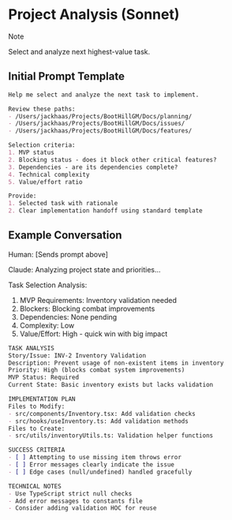 # Project Analysis (Sonnet)

> [!note]
> Select and analyze next highest-value task.

## Initial Prompt Template
```markdown
Help me select and analyze the next task to implement.

Review these paths:
- /Users/jackhaas/Projects/BootHillGM/Docs/planning/
- /Users/jackhaas/Projects/BootHillGM/Docs/issues/
- /Users/jackhaas/Projects/BootHillGM/Docs/features/

Selection criteria:
1. MVP status
2. Blocking status - does it block other critical features?
3. Dependencies - are its dependencies complete?
4. Technical complexity
5. Value/effort ratio

Provide:
1. Selected task with rationale
2. Clear implementation handoff using standard template
```

## Example Conversation
Human: [Sends prompt above]

Claude: Analyzing project state and priorities...

Task Selection Analysis:
1. MVP Requirements: Inventory validation needed
2. Blockers: Blocking combat improvements
3. Dependencies: None pending
4. Complexity: Low
5. Value/Effort: High - quick win with big impact

```markdown
TASK ANALYSIS
Story/Issue: INV-2 Inventory Validation
Description: Prevent usage of non-existent items in inventory
Priority: High (blocks combat system improvements)
MVP Status: Required
Current State: Basic inventory exists but lacks validation

IMPLEMENTATION PLAN
Files to Modify:
- src/components/Inventory.tsx: Add validation checks
- src/hooks/useInventory.ts: Add validation methods
Files to Create:
- src/utils/inventoryUtils.ts: Validation helper functions

SUCCESS CRITERIA
- [ ] Attempting to use missing item throws error
- [ ] Error messages clearly indicate the issue
- [ ] Edge cases (null/undefined) handled gracefully

TECHNICAL NOTES
- Use TypeScript strict null checks
- Add error messages to constants file
- Consider adding validation HOC for reuse
```